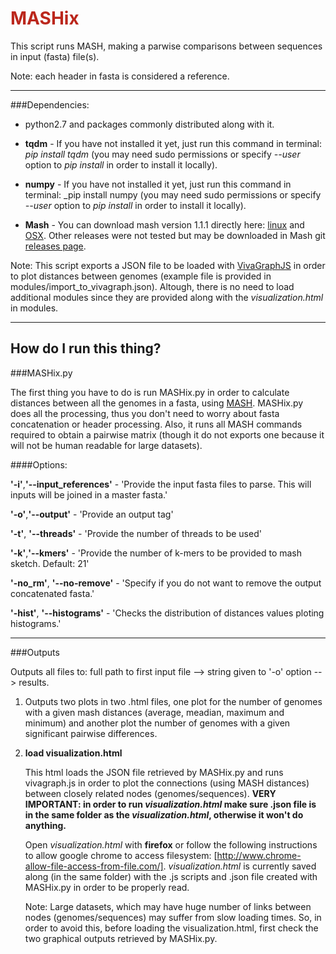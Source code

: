 # <strong><font color='#bb271c'>MASHix</font></strong>

This script runs MASH, making a parwise comparisons between sequences in input (fasta) file(s).

Note: each header in fasta is considered a reference.

---

###Dependencies:

* python2.7 and packages commonly distributed along with it.

* **tqdm** - If you have not installed it yet, just run this command in terminal: _pip install tqdm_ (you may need sudo permissions or specify _--user_ option to _pip install_ in order to install it locally).

* **numpy** - If you have not installed it yet, just run this command in terminal: _pip install numpy (you may need sudo permissions or specify _--user_ option to _pip install_ in order to install it locally).

* **Mash** - You can download mash version 1.1.1 directly here: [linux](https://github.com/marbl/Mash/releases/download/v1.1.1/mash-Linux64-v1.1.1.tar.gz) and [OSX](https://github.com/marbl/Mash/releases/download/v1.1.1/mash-OSX64-v1.1.1.tar.gz). Other releases were not tested but may be downloaded in Mash git [releases page](https://github.com/marbl/Mash/releases).

Note: This script exports a JSON file to be loaded with [VivaGraphJS](https://github.com/anvaka/VivaGraphJS) in order to plot distances between genomes (example file is provided in modules/import\_to\_vivagraph.json). Altough, there is no need to load additional modules since they are provided along with the _visualization.html_ in modules.

---
## How do I run this thing?

###MASHix.py

The first thing you have to do is run MASHix.py in order to calculate distances between all the genomes in a fasta, using [MASH](http://mash.readthedocs.io/en/latest/). MASHix.py does all the processing, thus you don't need to worry about fasta concatenation or header processing. Also, it runs all MASH commands required to obtain a pairwise matrix (though it do not exports one because it will not be human readable for large datasets).

####Options:

**'-i'**,**'--input_references'** - 'Provide the input fasta files to parse. This will inputs will be joined in a master fasta.'

**'-o'**,**'--output'** - 'Provide an output tag'

**'-t'**, **'--threads'** - 'Provide the number of threads to be used'

**'-k'**,**'--kmers'** - 'Provide the number of k-mers to be provided to mash sketch. Default: 21'

**'-no_rm'**, **'--no-remove'** - 'Specify if you do not want to remove the output concatenated fasta.'

**'-hist'**, **'--histograms'** - 'Checks the distribution of distances values ploting histograms.'


---

###Outputs

Outputs all files to: full path to first input file --> string given to '-o' option --> results.

1. Outputs two plots in two .html files, one plot for the number of genomes with a given mash distances (average, meadian, maximum and minimum) and another plot the number of genomes with a given significant pairwise differences.

2. **load visualization.html**

   This html loads the JSON file retrieved by MASHix.py and runs vivagraph.js in order to plot the connections (using MASH distances) between closely related  nodes (genomes/sequences). **VERY IMPORTANT: in order to run _visualization.html_ make sure .json file is in the same folder as the _visualization.html_, otherwise it won't do anything.**

   Open _visualization.html_ with **firefox** or follow the following instructions to allow google chrome to access filesystem: [http://www.chrome-allow-file-access-from-file.com/]. _visualization.html_ is currently saved along (in the same folder) with the .js scripts and .json file created with MASHix.py in order to be properly read.

   Note: Large datasets, which may have huge number of links between nodes (genomes/sequences) may suffer from slow loading times. So, in order to avoid this, before loading the visualization.html, first check the two graphical outputs retrieved by MASHix.py.
